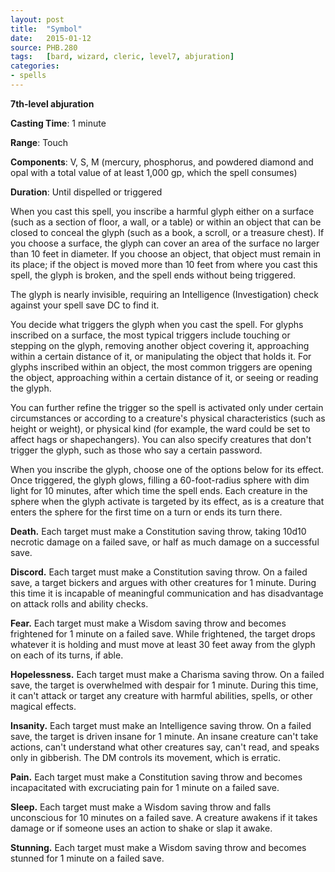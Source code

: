 ```yaml
---
layout: post
title:  "Symbol"
date:   2015-01-12
source: PHB.280
tags:   [bard, wizard, cleric, level7, abjuration]
categories:
- spells
---
```


**7th-level abjuration**

**Casting Time**: 1 minute

**Range**: Touch

**Components**: V, S, M (mercury, phosphorus, and powdered diamond and opal with a total value of at least 1,000 gp, which the spell consumes)

**Duration**: Until dispelled or triggered

When you cast this spell, you inscribe a harmful glyph either on a surface (such as a section of floor, a wall, or a table) or within an object that can be closed to conceal the glyph (such as a book, a scroll, or a treasure chest). If you choose a surface, the glyph can cover an area of the surface no larger than 10 feet in diameter. If you choose an object, that object must remain in its place; if the object is moved more than 10 feet from where you cast this spell, the glyph is broken, and the spell ends without being triggered.

The glyph is nearly invisible, requiring an Intelligence (Investigation) check against your spell save DC to find it.

You decide what triggers the glyph when you cast the spell. For glyphs inscribed on a surface, the most typical triggers include touching or stepping on the glyph, removing another object covering it, approaching within a certain distance of it, or manipulating the object that holds it. For glyphs inscribed within an object, the most common triggers are opening the object, approaching within a certain distance of it, or seeing or reading the glyph.

You can further refine the trigger so the spell is activated only under certain circumstances or according to a creature's physical characteristics (such as height or weight), or physical kind (for example, the ward could be set to affect hags or shapechangers). You can also specify creatures that don't trigger the glyph, such as those who say a certain password.

When you inscribe the glyph, choose one of the options below for its effect. Once triggered, the glyph glows, filling a 60-foot-radius sphere with dim light for 10 minutes, after which time the spell ends. Each creature in the sphere when the glyph activate is targeted by its effect, as is a creature that enters the sphere for the first time on a turn or ends its turn there.

**Death.** Each target must make a Constitution saving throw, taking 10d10 necrotic damage on a failed save, or half as much damage on a successful save.

**Discord.** Each target must make a Constitution saving throw. On a failed save, a target bickers and argues with other creatures for 1 minute. During this time it is incapable of meaningful communication and has disadvantage on attack rolls and ability checks.

**Fear.** Each target must make a Wisdom saving throw and becomes frightened for 1 minute on a failed save. While frightened, the target drops whatever it is holding and must move at least 30 feet away from the glyph on each of its turns, if able.

**Hopelessness.** Each target must make a Charisma saving throw. On a failed save, the target is overwhelmed with despair for 1 minute. During this time, it can't attack or target any creature with harmful abilities, spells, or other magical effects.

**Insanity.** Each target must make an Intelligence saving throw. On a failed save, the target is driven insane for 1 minute. An insane creature can't take actions, can't understand what other creatures say, can't read, and speaks only in gibberish. The DM controls its movement, which is erratic.

**Pain.** Each target must make a Constitution saving throw and becomes incapacitated with excruciating pain for 1 minute on a failed save.

**Sleep.** Each target must make a Wisdom saving throw and falls unconscious for 10 minutes on a failed save. A creature awakens if it takes damage or if someone uses an action to shake or slap it awake.

**Stunning.** Each target must make a Wisdom saving throw and becomes stunned for 1 minute on a failed save.
